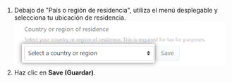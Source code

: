 1. Debajo de "País o región de residencia", utiliza el menú desplegable y selecciona tu ubicación de residencia. ![Menú desplegable de país o región de residencia](/assets/images/help/sponsors/country-of-residence-drop-down.png)
2. Haz clic en **Save (Guardar)**.
